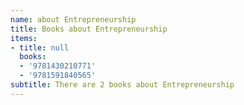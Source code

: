 ```yaml
---
name: about Entrepreneurship
title: Books about Entrepreneurship
items:
- title: null
  books:
  - '9781430210771'
  - '9781591840565'
subtitle: There are 2 books about Entrepreneurship
---
```


